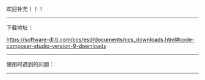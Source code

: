 欢迎补充！！！

---

下载地址：

https://software-dl.ti.com/ccs/esd/documents/ccs_downloads.html#code-composer-studio-version-9-downloads

---

使用时遇到的问题：



---
